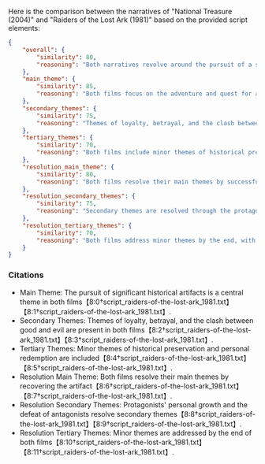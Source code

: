 Here is the comparison between the narratives of "National Treasure (2004)" and "Raiders of the Lost Ark (1981)" based on the provided script elements:

```json
{
    "overall": {
        "similarity": 80,
        "reasoning": "Both narratives revolve around the pursuit of a significant historical artifact, blending adventure with elements of mystery and danger. However, 'Raiders of the Lost Ark' has a stronger emphasis on supernatural elements, whereas 'National Treasure' is more grounded in historical puzzles."
    },
    "main_theme": {
        "similarity": 85,
        "reasoning": "Both films focus on the adventure and quest for a historically significant artifact, driving the protagonists through various dangers and challenges. The central theme of treasure hunting and uncovering historical secrets is prominent in both."
    },
    "secondary_themes": {
        "similarity": 75,
        "reasoning": "Themes of loyalty, betrayal, and the clash between good and evil are present in both films. 'Raiders of the Lost Ark' incorporates supernatural elements more heavily, while 'National Treasure' includes modern conspiracy and historical intrigue."
    },
    "tertiary_themes": {
        "similarity": 70,
        "reasoning": "Both films include minor themes of historical preservation and personal redemption. 'Raiders of the Lost Ark' touches on colonialism and the power of belief, while 'National Treasure' includes themes of family legacy and patriotism."
    },
    "resolution_main_theme": {
        "similarity": 80,
        "reasoning": "Both films resolve their main themes by successfully recovering the artifact, although with different implications. 'Raiders of the Lost Ark' ends with the Ark being hidden away, emphasizing the power and danger of the supernatural, while 'National Treasure' highlights the revelation of historical truth and personal vindication."
    },
    "resolution_secondary_themes": {
        "similarity": 75,
        "reasoning": "Secondary themes are resolved through the protagonists' personal growth and the defeat of antagonists. 'Raiders' resolves conflicts through supernatural retribution, whereas 'National Treasure' ties up loose ends through clever planning and historical discovery."
    },
    "resolution_tertiary_themes": {
        "similarity": 70,
        "reasoning": "Both films address minor themes by the end, with 'Raiders' reflecting on the dangers of the unknown and the consequences of power, and 'National Treasure' focusing on the importance of historical knowledge and the protagonist's family legacy."
    }
}
```

### Citations

- Main Theme: The pursuit of significant historical artifacts is a central theme in both films【8:0†script_raiders-of-the-lost-ark_1981.txt】【8:1†script_raiders-of-the-lost-ark_1981.txt】.
- Secondary Themes: Themes of loyalty, betrayal, and the clash between good and evil are present in both films【8:2†script_raiders-of-the-lost-ark_1981.txt】【8:3†script_raiders-of-the-lost-ark_1981.txt】.
- Tertiary Themes: Minor themes of historical preservation and personal redemption are included【8:4†script_raiders-of-the-lost-ark_1981.txt】【8:5†script_raiders-of-the-lost-ark_1981.txt】.
- Resolution Main Theme: Both films resolve their main themes by recovering the artifact【8:6†script_raiders-of-the-lost-ark_1981.txt】【8:7†script_raiders-of-the-lost-ark_1981.txt】.
- Resolution Secondary Themes: Protagonists' personal growth and the defeat of antagonists resolve secondary themes【8:8†script_raiders-of-the-lost-ark_1981.txt】【8:9†script_raiders-of-the-lost-ark_1981.txt】.
- Resolution Tertiary Themes: Minor themes are addressed by the end of both films【8:10†script_raiders-of-the-lost-ark_1981.txt】【8:11†script_raiders-of-the-lost-ark_1981.txt】.